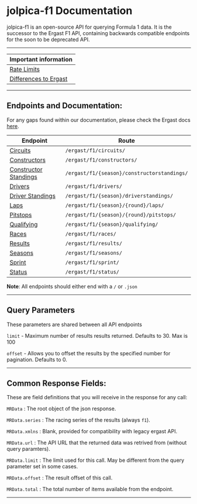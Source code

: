 # jolpica-f1 Documentation

jolpica-f1 is an open-source API for querying Formula 1 data. It is the successor to the Ergast F1 API, containing backwards compatible endpoints for the soon to be deprecated API.

---
| Important information
|-
| [Rate Limits](/docs/rate_limits.md)
| [Differences to Ergast](/docs/ergast_differences.md)

---

## Endpoints and Documentation:
For any gaps found within our documentation, please check the Ergast docs [here](http://ergast.com/mrd/).

| Endpoint                                              | Route |
|-----                                                  |-----|
| [Circuits](/docs/endpoints/circuits.md)               | `/ergast/f1/circuits/`|
| [Constructors](/docs/endpoints/constructors.md)       | `/ergast/f1/constructors/` |
| [Constructor Standings](/docs/endpoints/constructorStandings.md)  | `/ergast/f1/{season}/constructorstandings/` |
| [Drivers](/docs/endpoints/drivers.md)                 | `/ergast/f1/drivers/` |
| [Driver Standings](/docs/endpoints/driverStandings.md)| `/ergast/f1/{season}/driverstandings/` |
| [Laps](/docs/endpoints/laps.md)                       | `/ergast/f1/{season}/{round}/laps/` |
| [Pitstops](/docs/endpoints/pitstops.md)               | `/ergast/f1/{season}/{round}/pitstops/` |
| [Qualifying](/docs/endpoints/qualifying.md)           | `/ergast/f1/{season}/qualifying/` |
| [Races](/docs/endpoints/races.md)                     | `/ergast/f1/races/` |
| [Results](/docs/endpoints/results.md)                 | `/ergast/f1/results/` |
| [Seasons](/docs/endpoints/seasons.md)                 | `/ergast/f1/seasons/` |
| [Sprint](/docs/endpoints/sprint.md)                   | `/ergast/f1/sprint/` |
| [Status](/docs/endpoints/status.md)                   | `/ergast/f1/status/` |

**Note**: All endpoints should either end with a `/` or `.json`

---

## Query Parameters

These parameters are shared between all API endpoints

`limit` - Maximum number of results results returned. Defaults to 30. Max is 100

`offset` - Allows you to offset the results by the specified number for pagination. Defaults to 0.

---

## Common Response Fields:

These are field definitions that you will receive in the response for any call:

`MRData` : The root object of the json response.

`MRData.series` : The racing series of the results (always `f1`).

`MRData.xmlns` : Blank, provided for compatibility with legacy ergast API.

`MRData.url` : The API URL that the returned data was retrived from (without query paramters).

`MRData.limit` : The limit used for this call. May be different from the query parameter set in some cases.

`MRData.offset` : The result offset of this call.

`MRData.total` : The total number of items available from the endpoint.

---
